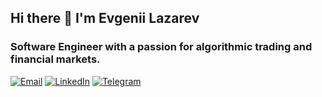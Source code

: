 ## Hi there 👋 I'm Evgenii Lazarev

### Software Engineer with a passion for algorithmic trading and financial markets.

[![Email](https://img.shields.io/badge/Email-elazarev@gmail.com-f39f37)](mailto:elazarev@gmail.com)
[![LinkedIn](https://img.shields.io/badge/LinkedIn-elazarev-0077b5)](https://www.linkedin.com/in/elazarev/)
[![Telegram](https://img.shields.io/badge/Telegram-evg_lazarev-1686b1)](https://t.me/evg_lazarev)



